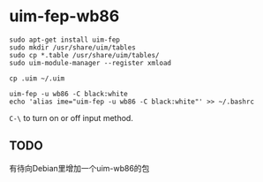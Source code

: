 # uim-fep-wb86

```
sudo apt-get install uim-fep
sudo mkdir /usr/share/uim/tables
sudo cp *.table /usr/share/uim/tables/
sudo uim-module-manager --register xmload
```

```
cp .uim ~/.uim
```


```
uim-fep -u wb86 -C black:white
echo 'alias ime="uim-fep -u wb86 -C black:white"' >> ~/.bashrc
```


`C-\` to turn on or off input method.


## TODO

有待向Debian里增加一个uim-wb86的包


